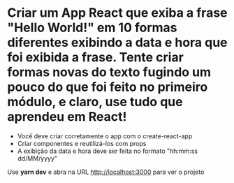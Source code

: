 # Criar um App React que exiba a frase "Hello World!" em 10 formas diferentes exibindo a data e hora que foi exibida a frase. Tente criar formas novas do texto fugindo um pouco do que foi feito no primeiro módulo, e claro, use tudo que aprendeu em React!

- Você deve criar corretamente o app com o create-react-app
- Criar componentes e reutilizá-los com props
- A exibição da data e hora deve ser feita no formato "hh:mm:ss dd/MM/yyyy"

Use **yarn dev** e abra na URL [http://localhost:3000](http://localhost:3000) para ver o projeto

